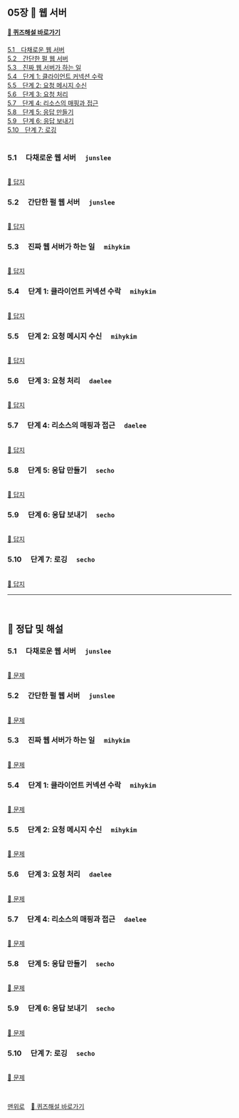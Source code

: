 ## 05장 :octopus: 웹 서버

#### [:page_facing_up: 퀴즈해설 바로가기](#page_facing_up-정답-및-해설)
[5.1　다채로운 웹 서버](#51--다채로운-웹-서버-junslee-1) <br>
[5.2　간단한 펄 웹 서버](#52--간단한-펄-웹-서버-junslee) <br>
[5.3　진짜 웹 서버가 하는 일](#53--진짜-웹-서버가-하는-일-mihykim) <br>
[5.4　단계 1: 클라이언트 커넥션 수락](#54--단계-1-클라이언트-커넥션-수락-mihykim)<br>
[5.5　단계 2: 요청 메시지 수신](#55--단계-2-요청-메시지-수신-mihykim) <br>
[5.6　단계 3: 요청 처리](#56--단계-3-요청-처리-daelee) <br>
[5.7　단계 4: 리소스의 매핑과 접근](#57--단계-4-리소스의-매핑과-접근-daelee) <br>
[5.8　단계 5: 응답 만들기](#58--단계-5-응답-만들기-secho) <br>
[5.9　단계 6: 응답 보내기](#59--단계-6-응답-보내기-secho) <br>
[5.10　단계 7: 로깅](#510--단계-7-로깅-secho) <br>
<br>

### 5.1　  다채로운 웹 서버　 `junslee`

<br>[:page_facing_up: 답지](#51--다채로운-웹-서버-junslee-1)

### 5.2　  간단한 펄 웹 서버　 `junslee`

<br>[:page_facing_up: 답지](#52--간단한-펄-웹-서버-junslee-1)

### 5.3　  진짜 웹 서버가 하는 일　 `mihykim`

<br>[:page_facing_up: 답지](#53--진짜-웹-서버가-하는-일-mihykim-1)

### 5.4　  단계 1: 클라이언트 커넥션 수락　 `mihykim`

<br>[:page_facing_up: 답지](#54--단계-1-클라이언트-커넥션-수락-mihykim-1)

### 5.5　  단계 2: 요청 메시지 수신　 `mihykim`

<br>[:page_facing_up: 답지](#55--단계-2-요청-메시지-수신-mihykim-1)

### 5.6　  단계 3: 요청 처리　 `daelee`

<br>[:page_facing_up: 답지](#56--단계-3-요청-처리-daelee-1)

### 5.7　  단계 4: 리소스의 매핑과 접근　 `daelee`

<br>[:page_facing_up: 답지](#57--단계-4-리소스의-매핑과-접근-daelee-1)

### 5.8　  단계 5: 응답 만들기　 `secho`

<br>[:page_facing_up: 답지](#58--단계-5-응답-만들기-secho-1)

### 5.9　  단계 6: 응답 보내기　 `secho`

<br>[:page_facing_up: 답지](#59--단계-6-응답-보내기-secho-1)

### 5.10　  단계 7: 로깅　 `secho`

<br>[:page_facing_up: 답지](#510--단계-7-로깅-secho-1)




---

<br>


## :page_facing_up: 정답 및 해설 
### 5.1　  다채로운 웹 서버　 `junslee`

<br>[:memo: 문제](#51--다채로운-웹-서버-junslee)

### 5.2　  간단한 펄 웹 서버　 `junslee`

<br>[:memo: 문제](#52--간단한-펄-웹-서버-junslee)

### 5.3　  진짜 웹 서버가 하는 일　 `mihykim`

<br>[:memo: 문제](#53--진짜-웹-서버가-하는-일-mihykim)

### 5.4　  단계 1: 클라이언트 커넥션 수락　 `mihykim`

<br>[:memo: 문제](#54--단계-1-클라이언트-커넥션-수락-mihykim)

### 5.5　  단계 2: 요청 메시지 수신　 `mihykim`

<br>[:memo: 문제](#55--단계-2-요청-메시지-수신-mihykim)

### 5.6　  단계 3: 요청 처리　 `daelee`

<br>[:memo: 문제](#56--단계-3-요청-처리-daelee)

### 5.7　  단계 4: 리소스의 매핑과 접근　 `daelee`

<br>[:memo: 문제](#57--단계-4-리소스의-매핑과-접근-daelee)

### 5.8　  단계 5: 응답 만들기　 `secho`

<br>[:memo: 문제](#58--단계-5-응답-만들기-secho)

### 5.9　  단계 6: 응답 보내기　 `secho`

<br>[:memo: 문제](#59--단계-6-응답-보내기-secho)

### 5.10　  단계 7: 로깅　 `secho`

<br>[:memo: 문제](#510--단계-7-로깅-secho)


<br>

[맨위로](#05장-octopus-웹-서버)　[:page_facing_up: 퀴즈해설 바로가기](#page_facing_up-정답-및-해설)
